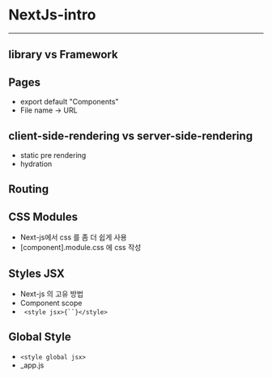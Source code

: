 # NextJs-intro

---

## library vs Framework

## Pages

- export default "Components"
- File name -> URL

## client-side-rendering vs server-side-rendering

- static pre rendering
- hydration

## Routing

## CSS Modules

- Next-js에서 css 를 좀 더 쉽게 사용
- [component].module.css 에 css 작성

## Styles JSX

- Next-js 의 고유 방법
- Component scope
- ` <style jsx>{``}</style>`

## Global Style

- `<style global jsx>`
- \_app.js
